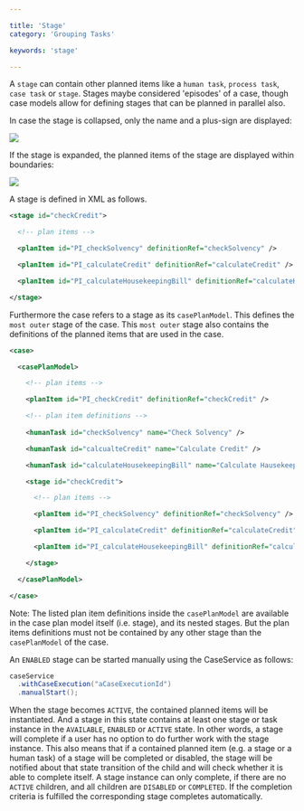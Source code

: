 ```yaml
---

title: 'Stage'
category: 'Grouping Tasks'

keywords: 'stage'

---
```


A `stage` can contain other planned items like a `human task`, `process task`, `case task` or `stage`. Stages maybe considered 'episodes' of a case, though case models allow for defining stages that can be planned in parallel also.

In case the stage is collapsed, only the name and a plus-sign are displayed:

<img class="img-responsive" src="ref:asset:/assets/cmmn/stage-collapsed.png"/>

If the stage is expanded, the planned items of the stage are displayed within boundaries:

<img class="img-responsive" src="ref:asset:/assets/cmmn/stage-expanded.png"/>

A stage is defined in XML as follows.

```xml
<stage id="checkCredit">

  <!-- plan items -->

  <planItem id="PI_checkSolvency" definitionRef="checkSolvency" />

  <planItem id="PI_calculateCredit" definitionRef="calculateCredit" />

  <planItem id="PI_calculateHousekeepingBill" definitionRef="calculateHousekeepingBill" />

</stage>
```

Furthermore the case refers to a stage as its `casePlanModel`. This defines the `most outer` stage of the case. This `most outer` stage also contains the definitions of the planned items that are used in the case.

```xml
<case>

  <casePlanModel>

    <!-- plan items -->

    <planItem id="PI_checkCredit" definitionRef="checkCredit" />

    <!-- plan item definitions -->
    
    <humanTask id="checkSolvency" name="Check Solvency" />

    <humanTask id="calcualteCredit" name="Calculate Credit" />

    <humanTask id="calculateHousekeepingBill" name="Calculate Hausekeeping Bill" />

    <stage id="checkCredit">

      <!-- plan items -->

      <planItem id="PI_checkSolvency" definitionRef="checkSolvency" />

      <planItem id="PI_calculateCredit" definitionRef="calculateCredit" />

      <planItem id="PI_calculateHousekeepingBill" definitionRef="calculateHousekeepingBill" />

    </stage>

  </casePlanModel>

</case>
```
Note: The listed plan item definitions inside the `casePlanModel` are available in the case plan model itself (i.e. stage), and its nested stages. But the plan items definitions must not be contained by any other stage than the `casePlanModel` of the case.

An `ENABLED` stage can be started manually using the CaseService as follows:

```java
caseService
  .withCaseExecution("aCaseExecutionId")
  .manualStart();
```

When the stage becomes `ACTIVE`, the contained planned items will be instantiated. And a stage in this state contains at least one stage or task instance in the `AVAILABLE`, `ENABLED` or `ACTIVE` state. In other words, a stage will complete if a user has no option to do further work with the stage instance. This also means that if a contained planned item (e.g. a stage or a human task) of a stage will be completed or disabled, the stage will be notified about that state transition of the child and will check whether it is able to complete itself. A stage instance can only complete, if there are no `ACTIVE` children, and all children are `DISABLED` or `COMPLETED`. If the completion criteria is fulfilled the corresponding stage completes automatically.

